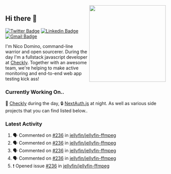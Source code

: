<img align="right" src="https://user-images.githubusercontent.com/7415984/172472491-91b16eac-fa22-4ecf-92df-d687139fd1f9.gif" width="240" />

## Hi there 👋

[![Twitter Badge](https://img.shields.io/badge/-@ndom91-1ca0f1?style=flat-square&labelColor=1ca0f1&logo=twitter&logoColor=white&link=https://twitter.com/ndom91)](https://twitter.com/ndom91) [![Linkedin Badge](https://img.shields.io/badge/-ndom91-blue?style=flat-square&logo=Linkedin&logoColor=white&link=https://www.linkedin.com/in/ndom91/)](https://www.linkedin.com/in/ndom91/) [![Gmail Badge](https://img.shields.io/badge/-yo@ndo.dev-c14438?style=flat-square&logo=mail.ru&logoColor=white&link=mailto:yo@ndo.dev)](mailto:yo@ndo.dev)

I'm Nico Domino, command-line warrior and open sourcerer. During the day I'm a fullstack javascript developer at [Checkly](https://checklyhq.com). Together with an awesome team, we're helping to make active monitoring and end-to-end web app testing kick ass!

### Currently Working On..

🦝 [Checkly](https://checklyhq.com) during the day, 🔒 [NextAuth.js](https://github.com/nextauthjs/next-auth) at night. As well as various side projects that you can find listed below..

<!--START_SECTION_PROFILE_VIEWS:readme-info-->
<!--END_SECTION_PROFILE_VIEWS:readme-info-->

<!--START_SECTION_DAILY_COMMIT:readme-info-->
<!--END_SECTION_DAILY_COMMIT:readme-info-->

<!--START_SECTION_WEEKLY_COMMIT:readme-info-->
<!--END_SECTION_WEEKLY_COMMIT:readme-info-->

### Latest Activity

<!--START_SECTION:activity-->
1. 🗣 Commented on [#236](https://github.com/jellyfin/jellyfin-ffmpeg/issues/236) in [jellyfin/jellyfin-ffmpeg](https://github.com/jellyfin/jellyfin-ffmpeg)
2. 🗣 Commented on [#236](https://github.com/jellyfin/jellyfin-ffmpeg/issues/236) in [jellyfin/jellyfin-ffmpeg](https://github.com/jellyfin/jellyfin-ffmpeg)
3. 🗣 Commented on [#236](https://github.com/jellyfin/jellyfin-ffmpeg/issues/236) in [jellyfin/jellyfin-ffmpeg](https://github.com/jellyfin/jellyfin-ffmpeg)
4. 🗣 Commented on [#236](https://github.com/jellyfin/jellyfin-ffmpeg/issues/236) in [jellyfin/jellyfin-ffmpeg](https://github.com/jellyfin/jellyfin-ffmpeg)
5. ❗️ Opened issue [#236](https://github.com/jellyfin/jellyfin-ffmpeg/issues/236) in [jellyfin/jellyfin-ffmpeg](https://github.com/jellyfin/jellyfin-ffmpeg)
<!--END_SECTION:activity-->
